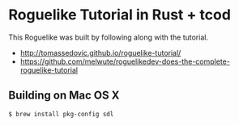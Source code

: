 # Roguelike Tutorial in Rust + tcod

This Roguelike was built by following along with the tutorial.

* http://tomassedovic.github.io/roguelike-tutorial/
* https://github.com/melwute/roguelikedev-does-the-complete-roguelike-tutorial

## Building on Mac OS X

```
$ brew install pkg-config sdl
```
